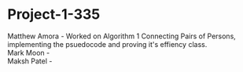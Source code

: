 # Project-1-335

Matthew Amora - Worked on Algorithm 1 Connecting Pairs of Persons, implementing the psuedocode and proving it's effiency class.  
Mark Moon -  
Maksh Patel - 

